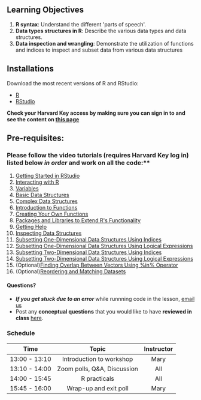 ## Learning Objectives

1. **R syntax**: Understand the different 'parts of speech'.
2. **Data types structures in R**: Describe the various data types and data structures.
3. **Data inspection and wrangling**: Demonstrate the utilization of functions and indices to inspect and subset data from various data structures

## Installations

Download the most recent versions of R and RStudio:

 - [R](https://cran.r-project.org/) 
 - [RStudio](https://www.rstudio.com/products/rstudio/download/#download)

**Check your Harvard Key access by making sure you can sign in to and see the content on [this page](https://projects.iq.harvard.edu/hcatrresource/video-library)**

## Pre-requisites:

### Please follow the video tutorials (requires Harvard Key log in) listed below *in order* and work on all the code:**

1. [Getting Started in RStudio](https://projects.iq.harvard.edu/hcatrresource/segment-1-getting-started-rstudio)
1. [Interacting with R](https://projects.iq.harvard.edu/hcatrresource/segment-2-interacting-r)
1. [Variables](https://projects.iq.harvard.edu/hcatrresource/segment-2-introduction-r-variables)
1. [Basic Data Structures](https://projects.iq.harvard.edu/hcatrresource/segment-2-introduction-basic-data-structures)
1. [Complex Data Structures](https://projects.iq.harvard.edu/hcatrresource/segment-3-introduction-complex-data-structures)
1. [Introduction to Functions](https://projects.iq.harvard.edu/hcatrresource/segment-1-working-functions-r)
1. [Creating Your Own Functions](https://projects.iq.harvard.edu/hcatrresource/segment-2-creating-your-own-functions-r)
1. [Packages and Libraries to Extend R's Functionality](https://projects.iq.harvard.edu/hcatrresource/segment-1-packages-and-libraries)
1. [Getting Help](https://projects.iq.harvard.edu/hcatrresource/segment-2-getting-help-r)
1. [Inspecting Data Structures](https://projects.iq.harvard.edu/hcatrresource/segment-1-inspecting-data-structures)
1. [Subsetting One-Dimensional Data Structures Using Indices](https://projects.iq.harvard.edu/hcatrresource/segment-2-selecting-data-using-indices-and-sequences)
1. [Subsetting One-Dimensional Data Structures Using Logical Expressions](https://projects.iq.harvard.edu/hcatrresource/segment-3-subsetting-one-dimensional-data-structures-using-logical-expressions)
1. [Subsetting Two-Dimensional Data Structures Using Indices](https://projects.iq.harvard.edu/hcatrresource/segment-4-wrangling-two-dimensional-data-structures-using-indices)
1. [Subsetting Two-Dimensional Data Structures Using Logical Expressions](https://projects.iq.harvard.edu/hcatrresource/segment-5-subsetting-two-dimensional-data-structures-using-logical-expressions)
1. (Optional)[Finding Overlap Between Vectors Using %in% Operator](https://projects.iq.harvard.edu/hcatrresource/segment-1-finding-overlap-between-vectors-using-operator)
1. (Optional)[Reordering and Matching Datasets](https://projects.iq.harvard.edu/hcatrresource/segment-2-reordering-and-matching-datasets)


#### Questions?
* ***If you get stuck due to an error*** while runnning code in the lesson, [email us](mailto:hbctraining@hsph.harvard.edu) 
* Post any **conceptual questions** that you would like to have **reviewed in class** [here](https://docs.google.com/forms/d/e/1FAIpQLSdjxRW0oEwK5eqLKczZ5UIlhYLyyb85UUZJDnLjJRnvFmaLDA/viewform?usp=pp_url).

### Schedule

| Time            |  Topic  | Instructor |
|:------------------------:|:------------------------------------------------:|:--------:|
| 13:00 - 13:10 | Introduction to workshop | Mary |
| 13:10 - 14:00 | Zoom polls, Q&A, Discussion | All |
| 14:00 - 15:45 | R practicals | All |
| 15:45 - 16:00 | Wrap-up and exit poll | Mary |
